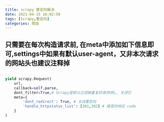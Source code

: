 ```yaml
---
title: scrapy 重定向解决
date: 2021-04-15 16:02:50
tags: [Scrapy,重定向]
categories: 爬虫
---
```


## 只需要在每次构造请求前, 在meta中添加如下信息即可,settings中如果有默认user-agent，又非本次请求的网站头也建议注释掉
```python

yield scrapy.Request(
    url, 
    callback=self.parse, 
    dont_filter=True,# Scrapy是默认过滤掉重复的请求URL, 关闭它
    meta={ 
        'dont_redirect': True, # 关闭重定向
        'handle_httpstatus_list': [301,302] # 接受的响应 code
    }
)
```